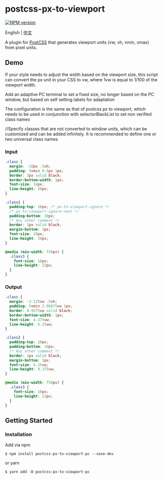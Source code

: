 # postcss-px-to-viewport
[![NPM version](https://badge.fury.io/js/postcss-px-to-viewport-pc.svg)](http://badge.fury.io/js/postcss-px-to-viewport-pc)

English | [中文](README_CN.md) 

A plugin for [PostCSS](https://github.com/postcss/postcss) that generates viewport units (vw, vh, vmin, vmax) from pixel units.

## Demo

If your style needs to adjust the width based on the viewport size, this script can convert the px unit in your CSS to vw, where 1vw is equal to 1/100 of the viewport width.

Add an adaptive PC terminal to set a fixed size, no longer based on the PC window, but based on self setting labels for adaptation

The configuration is the same as that of postcss px to viewport, which needs to be used in conjunction with selectorBlackList to set non verified class names

//Specify classes that are not converted to window units, which can be customized and can be added infinitely. It is recommended to define one or two universal class names

### Input

```css
.class {
  margin: -10px .5vh;
  padding: 5vmin 9.5px 1px;
  border: 3px solid black;
  border-bottom-width: 1px;
  font-size: 14px;
  line-height: 20px;
}

.class2 {
  padding-top: 10px; /* px-to-viewport-ignore */
  /* px-to-viewport-ignore-next */
  padding-bottom: 10px;
  /* Any other comment */
  border: 1px solid black;
  margin-bottom: 1px;
  font-size: 20px;
  line-height: 30px;
}

@media (min-width: 750px) {
  .class3 {
    font-size: 16px;
    line-height: 22px;
  }
}
```

### Output
```css
.class {
  margin: -3.125vw .5vh;
  padding: 5vmin 2.96875vw 1px;
  border: 0.9375vw solid black;
  border-bottom-width: 1px;
  font-size: 4.375vw;
  line-height: 6.25vw;
}

.class2 {
  padding-top: 10px;
  padding-bottom: 10px;
  /* Any other comment */
  border: 1px solid black;
  margin-bottom: 1px;
  font-size: 6.25vw;
  line-height: 9.375vw;
}

@media (min-width: 750px) {
  .class3 {
    font-size: 16px;
    line-height: 22px;
  }
}
```

## Getting Started

### Installation
Add via npm
```
$ npm install postcss-px-to-viewport-pc --save-dev
```
or yarn
```
$ yarn add -D postcss-px-to-viewport-pc
```